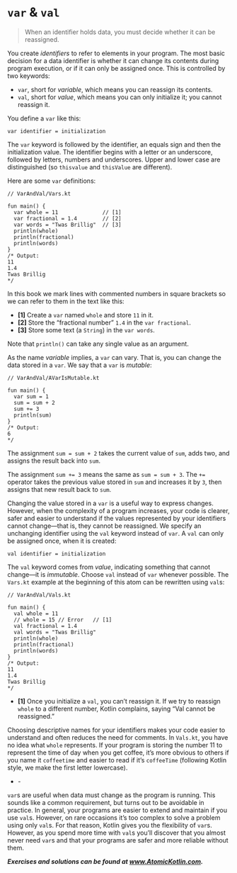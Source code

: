 # `var` & `val`

> When an identifier holds data, you must decide whether it can be reassigned.

You create *identifiers* to refer to elements in your program. The most basic decision for a data identifier is whether it can change its contents during program execution, or if it can only be assigned once. This is controlled by two keywords:

- `var`, short for *variable*, which means you can reassign its contents.
- `val`, short for *value*, which means you can only initialize it; you cannot reassign it.

You define a `var` like this:

```
var identifier = initialization
```

The `var` keyword is followed by the identifier, an equals sign and then the initialization value. The identifier begins with a letter or an underscore, followed by letters, numbers and underscores. Upper and lower case are distinguished (so `thisvalue` and `thisValue` are different).

Here are some `var` definitions:

```
// VarAndVal/Vars.kt

fun main() {
  var whole = 11              // [1]
  var fractional = 1.4        // [2]
  var words = "Twas Brillig"  // [3]
  println(whole)
  println(fractional)
  println(words)
}
/* Output:
11
1.4
Twas Brillig
*/
```

In this book we mark lines with commented numbers in square brackets so we can refer to them in the text like this:

- **[1]** Create a `var` named `whole` and store `11` in it.
- **[2]** Store the “fractional number” `1.4` in the `var fractional`.
- **[3]** Store some text (a `String`) in the `var words`.

Note that `println()` can take any single value as an argument.

As the name *variable* implies, a `var` can vary. That is, you can change the data stored in a `var`. We say that a `var` is *mutable*:

```
// VarAndVal/AVarIsMutable.kt

fun main() {
  var sum = 1
  sum = sum + 2
  sum += 3
  println(sum)
}
/* Output:
6
*/
```

The assignment `sum = sum + 2` takes the current value of `sum`, adds two, and assigns the result back into `sum`.

The assignment `sum += 3` means the same as `sum = sum + 3`. The `+=` operator takes the previous value stored in `sum` and increases it by `3`, then assigns that new result back to `sum`.

Changing the value stored in a `var` is a useful way to express changes. However, when the complexity of a program increases, your code is clearer, safer and easier to understand if the values represented by your identifiers cannot change—that is, they cannot be reassigned. We specify an unchanging identifier using the `val` keyword instead of `var`. A `val` can only be assigned once, when it is created:

```
val identifier = initialization
```

The `val` keyword comes from *value*, indicating something that cannot change—it is *immutable*. Choose `val` instead of `var` whenever possible. The `Vars.kt` example at the beginning of this atom can be rewritten using `val`s:

```
// VarAndVal/Vals.kt

fun main() {
  val whole = 11
  // whole = 15 // Error   // [1]
  val fractional = 1.4
  val words = "Twas Brillig"
  println(whole)
  println(fractional)
  println(words)
}
/* Output:
11
1.4
Twas Brillig
*/
```

- **[1]** Once you initialize a `val`, you can’t reassign it. If we try to reassign `whole` to a different number, Kotlin complains, saying “Val cannot be reassigned.”

Choosing descriptive names for your identifiers makes your code easier to understand and often reduces the need for comments. In `Vals.kt`, you have no idea what `whole` represents. If your program is storing the number 11 to represent the time of day when you get coffee, it’s more obvious to others if you name it `coffeetime` and easier to read if it’s `coffeeTime` (following Kotlin style, we make the first letter lowercase).

- \-

`var`s are useful when data must change as the program is running. This sounds like a common requirement, but turns out to be avoidable in practice. In general, your programs are easier to extend and maintain if you use `val`s. However, on rare occasions it’s too complex to solve a problem using only `val`s. For that reason, Kotlin gives you the flexibility of `var`s. However, as you spend more time with `val`s you’ll discover that you almost never need `var`s and that your programs are safer and more reliable without them.

***Exercises and solutions can be found at www.AtomicKotlin.com.***